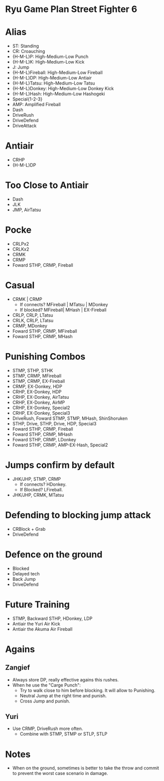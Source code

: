 Ryu Game Plan Street Fighter 6
==============================

# Alias
- ST: Standing
- CR: Croauching
- {H-M-L}P: High-Medium-Low Punch
- {H-M-L}K: High-Medium-Low Kick
- J: Jump
- {H-M-L}Fireball: High-Medium-Low Fireball
- {H-M-L}DP: High-Medium-Low Antiair
- {H-M-L}Tatsu: High-Medium-Low Tatsu
- {H-M-L}Donkey: High-Medium-Low Donkey Kick
- {H-M-L}Hash: High-Medium-Low Hashogeki
- Special{1-2-3}
- AMP: Amplified Fireball
- Dash
- DriveRush
- DriveDefend
- DriveAttack
 
# Antiair
- CRHP
- {H-M-L}DP

# Too Close to Antiair
- Dash
- JLK
- JMP, AirTatsu

# Pocke
- CRLPx2
- CRLKx2
- CRMK
- CRMP
- Foward STHP, CRMP, Fireball

# Casual
- CRMK | CRMP
    - If connects? MFireball | MTatsu | MDonkey
    - If blocked? MFireball| MHash | EX-Fireball
- CRLP, CRLP, LTatsu
- CRLK, CRLP, LTatsu
- CRMP, MDonkey
- Foward STHP, CRMP, MFireball
- Foward STHP, CRMP, MHash

# Punishing Combos
- STMP, STHP, STHK
- STMP, CRMP, MFireball
- STMP, CRMP, EX-Fireball
- CRMP, EX-Donkey, HDP
- CRHP, EX-Donkey, HDP
- CRHP, EX-Donkey, AirTatsu
- CRHP, EX-Donkey, AirMP
- CRHP, EX-Donkey, Special2
- CRHP, EX-Donkey, Special3
- DriveRush, Foward STMP, STMP, MHash, ShinShoruken
- STHP, Drive, STHP, Drive, HDP, Special3
- Foward STHP, CRMP, Fireball
- Foward STHP, CRMP, MHash
- Foward STHP, CRMP, LDonkey
- Foward STHP, CRMP, AMP-EX-Hash, Special2

# Jumps confirm by default
- JHK/JHP, STMP, CRMP
    - If connects? HDonkey.
    - If Blocked? LFireball.
- JHK/JHP, CRMK, MTatsu

# Defending to blocking jump attack
- CRBlock + Grab
- DriveDefend

# Defence on the ground
- Blocked
- Delayed tech
- Back Jump
- DriveDefend

# Future Training
- STMP, Backward STHP, HDonkey, LDP
- Antiair the Yuri Air Kick
- Antiair the Akuma Air Fireball

# Agains

## Zangief
- Always store DP, really effective agains this rushes.
- When he use the "Carge Punch": 
    * Try to walk close to him before blocking. It will allow to Punishing.
    * Neutral Jump at the right time and punish.
    * Cross Jump and punish.

## Yuri
- Use CRMP, DriveRush more often.
    * Combine with STMP, STMP or STLP, STLP

# Notes
- When on the ground, sometimes is better to take the throw and commit to prevent the worst case scenario in damage.

